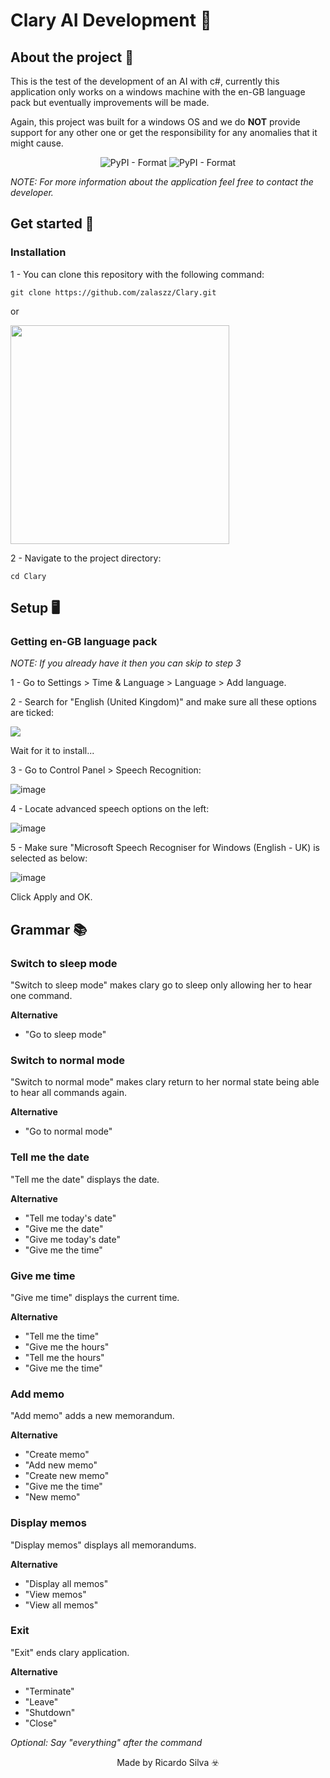 # Clary AI Development 🤖
  
## About the project 📜

This is the test of the development of an AI with c#, currently this application only works on a windows machine with the en-GB language pack but eventually improvements will be made.

Again, this project was built for a windows OS and we do **NOT** provide support for any other one or get the responsibility for any anomalies that it might cause.

<p align="center">
  <img alt="PyPI - Format" src="https://img.shields.io/badge/C%23-239120?style=flat&logo=c-sharp&logoColor=white">
  <img alt="PyPI - Format" src="https://img.shields.io/badge/Windows-0078D6?style=flat&logo=windows&logoColor=white">
</p>

*NOTE: For more information about the application feel free to contact the developer.*

## Get started 🚀
### Installation
1 - You can clone this repository with the following command:

<pre>
<code>git clone https://github.com/zalaszz/Clary.git</code>
</pre>

or

<img width="350" height="350" src="https://user-images.githubusercontent.com/36314473/119902498-34866580-bf3f-11eb-9337-797d0cdd2a9e.png">

2 - Navigate to the project directory:

<pre>
<code>cd Clary</code>
</pre>

## Setup 🖥️
### Getting en-GB language pack
*NOTE: If you already have it then you can skip to step 3*

1 - Go to Settings > Time & Language > Language > Add language.

2 - Search for "English (United Kingdom)" and make sure all these options are ticked:

<img src="https://user-images.githubusercontent.com/36314473/135256785-1cc0c9c0-34ab-486d-9bbf-55013f220a42.png">

Wait for it to install...

3 - Go to Control Panel > Speech Recognition:

![image](https://user-images.githubusercontent.com/36314473/135257953-6e90a3c3-ba2f-43f3-b386-773db047fb07.png)

4 - Locate advanced speech options on the left:

![image](https://user-images.githubusercontent.com/36314473/135259084-6e2ea2ef-5814-4746-a9c6-0e9e47c0d732.png)

5 - Make sure "Microsoft Speech Recogniser for Windows (English - UK) is selected as below:

![image](https://user-images.githubusercontent.com/36314473/135259563-8ba27ec3-e1f3-4362-bb6b-7f6447b3f846.png)

Click Apply and OK.

## Grammar 📚
### Switch to sleep mode
"Switch to sleep mode" makes clary go to sleep only allowing her to hear one command.

**Alternative**
- "Go to sleep mode"

### Switch to normal mode
"Switch to normal mode" makes clary return to her normal state being able to hear all commands again.

**Alternative**
- "Go to normal mode"

### Tell me the date
"Tell me the date" displays the date.

**Alternative**
- "Tell me today's date"
- "Give me the date"
- "Give me today's date"
- "Give me the time"

### Give me time
"Give me time" displays the current time.

**Alternative**
- "Tell me the time"
- "Give me the hours"
- "Tell me the hours"
- "Give me the time"

### Add memo
"Add memo" adds a new memorandum.

**Alternative**
- "Create memo"
- "Add new memo"
- "Create new memo"
- "Give me the time"
- "New memo"

### Display memos
"Display memos" displays all memorandums.

**Alternative**
- "Display all memos"
- "View memos"
- "View all memos"

### Exit
"Exit" ends clary application.

**Alternative**
- "Terminate"
- "Leave"
- "Shutdown"
- "Close"

*Optional: Say "everything" after the command*

<p align="center">Made by Ricardo Silva ☣️</p>
